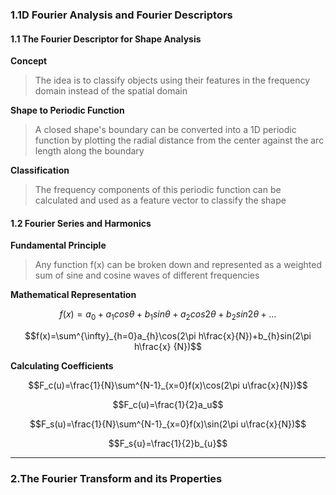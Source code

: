 ### 1.1D Fourier Analysis and Fourier Descriptors
#### 1.1 The Fourier Descriptor for Shape Analysis

**Concept**

>The idea is to classify objects using their features in the frequency domain instead of the spatial domain

**Shape to Periodic Function**

>A closed shape's boundary can be converted into a 1D periodic function by plotting the radial distance from the center against the arc length along the boundary

**Classification**

>The frequency components of this periodic function can be calculated and used as a feature vector to classify the shape

#### 1.2 Fourier Series and Harmonics

**Fundamental Principle**

>Any function f(x) can be broken down and represented as a weighted sum of sine and cosine waves of different frequencies

**Mathematical Representation**

$$f(x)=a_{0}+a_{1}cos\theta+b_{1}sin\theta+a_{2}cos2\theta+b_{2}sin2\theta +\dots$$

$$f(x)=\sum^{\infty}_{h=0}a_{h}\cos(2\pi h\frac{x}{N})+b_{h}sin(2\pi h\frac{x}
{N})$$

**Calculating Coefficients**

$$F_c(u)=\frac{1}{N}\sum^{N-1}_{x=0}f(x)\cos(2\pi u\frac{x}{N})$$

$$F_c(u)=\frac{1}{2}a_u$$

$$F_s(u)=\frac{1}{N}\sum^{N-1}_{x=0}f(x)\sin(2\pi u\frac{x}{N})$$

$$F_s{u}=\frac{1}{2}b_{u}$$

***
### 2.The Fourier Transform and its Properties

